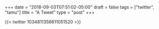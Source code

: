 +++
date = "2018-09-03T07:51:02-05:00"
draft = false
tags = ["twitter", "tamu"]
title = "A Tweet"
type = "post"
+++

{{< twitter 1034811356611051520 >}}
